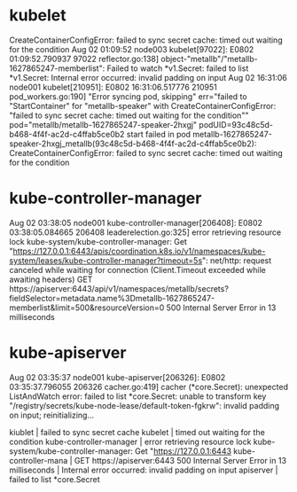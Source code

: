 # kubelet
CreateContainerConfigError: failed to sync secret cache: timed out waiting for the condition
Aug 02 01:09:52 node003 kubelet[97022]: E0802 01:09:52.790937   97022 reflector.go:138] object-"metallb"/"metallb-1627865247-memberlist": Failed to watch *v1.Secret: failed to list *v1.Secret: Internal error occurred: invalid padding on input
Aug 02 16:31:06 node001 kubelet[210951]: E0802 16:31:06.517776  210951 pod_workers.go:190] "Error syncing pod, skipping" err="failed to \"StartContainer\" for \"metallb-speaker\" with CreateContainerConfigError: \"failed to sync secret cache: timed out waiting for the condition\"" pod="metallb/metallb-1627865247-speaker-2hxgj" podUID=93c48c5d-b468-4f4f-ac2d-c4ffab5ce0b2
start failed in pod metallb-1627865247-speaker-2hxgj_metallb(93c48c5d-b468-4f4f-ac2d-c4ffab5ce0b2): CreateContainerConfigError: failed to sync secret cache: timed out waiting for the condition

# kube-controller-manager
Aug 02 03:38:05 node001 kube-controller-manager[206408]: E0802 03:38:05.084665  206408 leaderelection.go:325] error retrieving resource lock kube-system/kube-controller-manager: Get "https://127.0.0.1:6443/apis/coordination.k8s.io/v1/namespaces/kube-system/leases/kube-controller-manager?timeout=5s": net/http: request canceled while waiting for connection (Client.Timeout exceeded while awaiting headers)
GET https://apiserver:6443/api/v1/namespaces/metallb/secrets?fieldSelector=metadata.name%3Dmetallb-1627865247-memberlist&limit=500&resourceVersion=0 500 Internal Server Error in 13 milliseconds

# kube-apiserver
Aug 02 03:35:37 node001 kube-apiserver[206326]: E0802 03:35:37.796055  206326 cacher.go:419] cacher (*core.Secret): unexpected ListAndWatch error: failed to list *core.Secret: unable to transform key "/registry/secrets/kube-node-lease/default-token-fgkrw": invalid padding on input; reinitializing...



kiublet | failed to sync secret cache
kubelet | timed out waiting for the condition
kube-controller-manager | error retrieving resource lock kube-system/kube-controller-manager: Get "https://127.0.0.1:6443
kube-controller-mana | GET https://apiserver:6443 500 Internal Server Error in 13 milliseconds | Internal error occurred: invalid padding on input
apiserver | failed to list *core.Secret